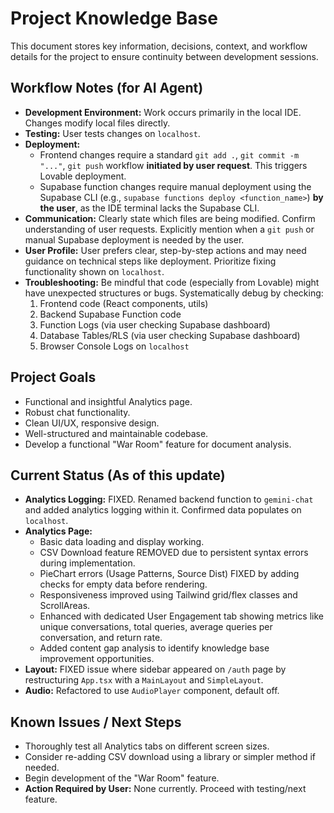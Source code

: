 
# Project Knowledge Base

This document stores key information, decisions, context, and workflow details for the project to ensure continuity between development sessions.

## Workflow Notes (for AI Agent)

*   **Development Environment:** Work occurs primarily in the local IDE. Changes modify local files directly.
*   **Testing:** User tests changes on `localhost`.
*   **Deployment:** 
    *   Frontend changes require a standard `git add .`, `git commit -m "..."`, `git push` workflow **initiated by user request**. This triggers Lovable deployment.
    *   Supabase function changes require manual deployment using the Supabase CLI (e.g., `supabase functions deploy <function_name>`) **by the user**, as the IDE terminal lacks the Supabase CLI.
*   **Communication:** Clearly state which files are being modified. Confirm understanding of user requests. Explicitly mention when a `git push` or manual Supabase deployment is needed by the user.
*   **User Profile:** User prefers clear, step-by-step actions and may need guidance on technical steps like deployment. Prioritize fixing functionality shown on `localhost`.
*   **Troubleshooting:** Be mindful that code (especially from Lovable) might have unexpected structures or bugs. Systematically debug by checking:
    1.  Frontend code (React components, utils)
    2.  Backend Supabase Function code
    3.  Function Logs (via user checking Supabase dashboard)
    4.  Database Tables/RLS (via user checking Supabase dashboard)
    5.  Browser Console Logs on `localhost`

## Project Goals

*   Functional and insightful Analytics page.
*   Robust chat functionality.
*   Clean UI/UX, responsive design.
*   Well-structured and maintainable codebase.
*   Develop a functional "War Room" feature for document analysis.

## Current Status (As of this update)

*   **Analytics Logging:** FIXED. Renamed backend function to `gemini-chat` and added analytics logging within it. Confirmed data populates on `localhost`.
*   **Analytics Page:** 
    *   Basic data loading and display working.
    *   CSV Download feature REMOVED due to persistent syntax errors during implementation.
    *   PieChart errors (Usage Patterns, Source Dist) FIXED by adding checks for empty data before rendering.
    *   Responsiveness improved using Tailwind grid/flex classes and ScrollAreas.
    *   Enhanced with dedicated User Engagement tab showing metrics like unique conversations, total queries, average queries per conversation, and return rate.
    *   Added content gap analysis to identify knowledge base improvement opportunities.
*   **Layout:** FIXED issue where sidebar appeared on `/auth` page by restructuring `App.tsx` with a `MainLayout` and `SimpleLayout`.
*   **Audio:** Refactored to use `AudioPlayer` component, default off.

## Known Issues / Next Steps

*   Thoroughly test all Analytics tabs on different screen sizes.
*   Consider re-adding CSV download using a library or simpler method if needed.
*   Begin development of the "War Room" feature.
*   **Action Required by User:** None currently. Proceed with testing/next feature.
